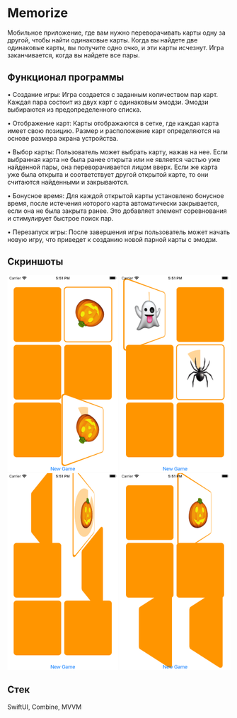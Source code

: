 # Memorize


Мобильное приложение, где вам нужно переворачивать карты одну за другой, чтобы найти одинаковые карты. Когда вы найдете две одинаковые карты, вы получите одно очко, и эти карты исчезнут. Игра заканчивается, когда вы найдете все пары.

## **Функционал программы**

• Создание игры: Игра создается с заданным количеством пар карт. Каждая пара состоит из двух карт с одинаковым эмодзи. Эмодзи выбираются из предопределенного списка.

• Отображение карт: Карты отображаются в сетке, где каждая карта имеет свою позицию. Размер и расположение карт определяются на основе размера экрана устройства.

• Выбор карты: Пользователь может выбрать карту, нажав на нее. Если выбранная карта не была ранее открыта или не является частью уже найденной пары, она переворачивается лицом вверх. Если же карта уже была открыта и соответствует другой открытой карте, то они считаются найденными и закрываются.

• Бонусное время: Для каждой открытой карты установлено бонусное время, после истечения которого карта автоматически закрывается, если она не была закрыта ранее. Это добавляет элемент соревнования и стимулирует быстрое поиск пар.

• Перезапуск игры: После завершения игры пользователь может начать новую игру, что приведет к созданию новой парной карты с эмодзи.

## **Скриншоты**

<div align="center">
  
<img src="MemorizeScreens/screen1.png" width="250" alt="screen1">
<img src="MemorizeScreens/screen2.png" width="250" alt="screen2">
<img src="MemorizeScreens/screen3.png" width="250" alt="screen3">
<img src="MemorizeScreens/screen4.png" width="250" alt="screen4">

</div>

## **Стек**
SwiftUI, Combine, MVVM
